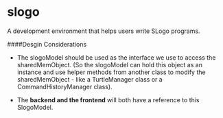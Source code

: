 # slogo
A development environment that helps users write SLogo programs.

####Desgin Considerations
- The slogoModel should be used as the interface we use to access the sharedMemObject.
(So the slogoModel can hold this object as an instance and use helper methods from another class to
modify the sharedMemObject - like a TurtleManager class or a CommandHistoryManager class).

- The **backend and the frontend** will both have a reference to this SlogoModel. 
